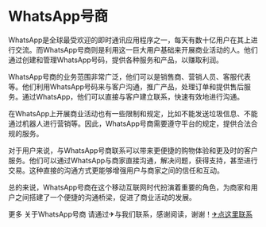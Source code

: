 # WhatsApp号商

WhatsApp是全球最受欢迎的即时通讯应用程序之一，每天有数十亿用户在其上进行交流。而WhatsApp号商则是利用这一巨大用户基础来开展商业活动的人。他们通过创建和管理WhatsApp号码，提供各种服务和产品，以赚取利润。

WhatsApp号商的业务范围非常广泛，他们可以是销售商、营销人员、客服代表等。他们利用WhatsApp号码来与客户沟通，推广产品，处理订单和提供售后服务。通过WhatsApp，他们可以直接与客户建立联系，快速有效地进行沟通。

在WhatsApp上开展商业活动也有一些限制和规定，比如不能发送垃圾信息、不能通过机器人进行营销等。因此，WhatsApp号商需要遵守平台的规定，提供合法合规的服务。

对于用户来说，与WhatsApp号商联系可以带来更便捷的购物体验和更及时的客户服务。他们可以通过WhatsApp与商家直接沟通，解决问题，获得支持，甚至进行交易。这种直接的沟通方式更能够增强用户与商家之间的信任和互动。

总的来说，WhatsApp号商在这个移动互联网时代扮演着重要的角色，为商家和用户之间搭建了一个便捷的沟通桥梁，促进了商业活动的发展。

更多 关于WhatsApp号商 请通过✈与我们联系，感谢阅读，谢谢！[✈点这里联系](https://d.k02.cc)